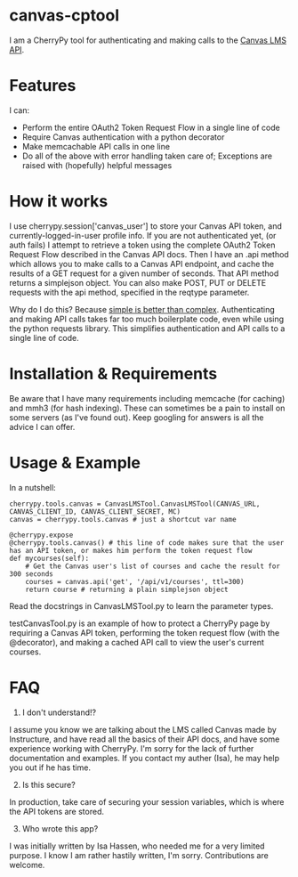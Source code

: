 canvas-cptool
=============

I am a CherryPy tool for authenticating and making calls to the [Canvas LMS API](https://canvas.instructure.com/doc/api/).

# Features

I can:
* Perform the entire OAuth2 Token Request Flow in a single line of code
* Require Canvas authentication with a python decorator
* Make memcachable API calls in one line
* Do all of the above with error handling taken care of; Exceptions are raised with (hopefully) helpful messages

# How it works

I use cherrypy.session['canvas_user'] to store your Canvas API token, and currently-logged-in-user profile info. If you are not authenticated yet, (or auth fails) I attempt to retrieve a token using the complete OAuth2 Token Request Flow described in the Canvas API docs. Then I have an .api method which allows you to make calls to a Canvas API endpoint, and cache the results of a GET request for a given number of seconds. That API method returns a simplejson object. You can also make POST, PUT or DELETE requests with the api method, specified in the reqtype parameter.

Why do I do this? Because [simple is better than complex](http://legacy.python.org/dev/peps/pep-0020/). Authenticating and making API calls takes far too much boilerplate code, even while using the python requests library. This simplifies authentication and API calls to a single line of code.

# Installation & Requirements

Be aware that I have many requirements including memcache (for caching) and mmh3 (for hash indexing). These can sometimes be a pain to install on some servers (as I've found out). Keep googling for answers is all the advice I can offer.

# Usage & Example

In a nutshell:

```
cherrypy.tools.canvas = CanvasLMSTool.CanvasLMSTool(CANVAS_URL, CANVAS_CLIENT_ID, CANVAS_CLIENT_SECRET, MC)
canvas = cherrypy.tools.canvas # just a shortcut var name

@cherrypy.expose
@cherrypy.tools.canvas() # this line of code makes sure that the user has an API token, or makes him perform the token request flow
def mycourses(self):
	# Get the Canvas user's list of courses and cache the result for 300 seconds
    courses = canvas.api('get', '/api/v1/courses', ttl=300)
    return course # returning a plain simplejson object
```

Read the docstrings in CanvasLMSTool.py to learn the parameter types.

testCanvasTool.py is an example of how to protect a CherryPy page by requiring a Canvas API token, performing the token request flow (with the @decorator), and making a cached API call to view the user's current courses.

# FAQ

1. I don't understand!?

I assume you know we are talking about the LMS called Canvas made by Instructure, and have read all the basics of their API docs, and have some experience working with CherryPy. I'm sorry for the lack of further documentation and examples. If you contact my auther (Isa), he may help you out if he has time.

2. Is this secure?

In production, take care of securing your session variables, which is where the API tokens are stored.

3. Who wrote this app?

I was initially written by Isa Hassen, who needed me for a very limited purpose. I know I am rather hastily written, I'm sorry. Contributions are welcome.